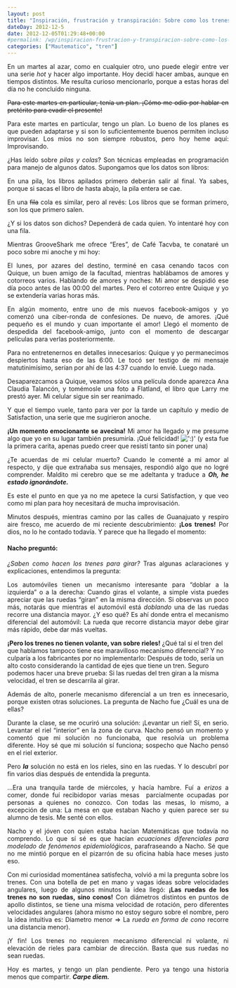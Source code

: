 ```yaml
---
layout: post
title: "Inspiración, frustración y transpiración: Sobre como los trenes cambian de dirección"
dateDay: 2012-12-5
date: 2012-12-05T01:29:48+00:00
#permalink: /wp/inspiracion-frustracion-y-transpiracion-sobre-como-los-trenes-cambian-de-direccion.html
categories: ["Mautematico", "tren"]
---
```


<p style="text-align: justify;">En un martes al azar, como en cualquier otro, uno puede elegir entre ver una serie <em>hot</em> y hacer algo importante. Hoy decidí hacer ambas, aunque en tiempos distintos. Me resulta curioso mencionarlo, porque a estas horas del día no he concluído ninguna.</p>
<p><del></p>
<p style="text-align: justify;"><del>Para este martes en particular, tenía un plan. ¡Cómo me odio por hablar en pretérito para evadir el presente!</del></p>
<p></del></p>
<p style="text-align: justify;">Para este martes en particular, tengo un plan. Lo bueno de los planes es que pueden adaptarse y si son lo suficientemente buenos permiten incluso improvisar. Los míos no son siempre robustos, pero hoy heme aquí: Improvisando.</p>
<p style="text-align: justify;">¿Has leído sobre <em>pilas y colas</em>? Son técnicas empleadas en programación para manejo de algunos datos. Supongamos que los datos son libros:</p>
<p style="text-align: justify;">En una pila, los libros apilados primero deberán salir al final. Ya sabes, porque si sacas el libro de hasta abajo, la pila entera se cae.</p>
<p style="text-align: justify;">En una <del>fila</del> cola es similar, pero al revés: Los libros que se forman primero, son los que primero salen.</p>
<p style="text-align: justify;">¿Y si los datos son dichos? Dependerá de cada quien. Yo intentaré hoy con una fila.</p>
<p style="text-align: justify;">Mientras GrooveShark me ofrece &#8220;Eres&#8221;, de Café Tacvba, te conataré un poco sobre mi anoche y mi hoy:</p>
<p style="text-align: justify;">El lunes, por azares del destino, terminé en casa cenando tacos con Quique, un buen amigo de la facultad, mientras hablábamos de amores y cotorreos varios. Hablando de amores y noches: Mi amor se despidió ese día poco antes de las 00:00 del martes. Pero el cotorreo entre Quique y yo se extendería varias horas más.</p>
<p style="text-align: justify;">En algún momento, entre uno de mis nuevos facebook-amigos y yo comenzó una ciber-ronda de confesiones. De nuevo, de amores. ¡Qué pequeño es el mundo y cuan importante el amor! Llegó el momento de despedida del facebook-amigo, junto con el momento de descargar películas para verlas posteriormente.</p>
<p style="text-align: justify;">Para no entretenernos en detalles innecesarios: Quique y yo permanecimos despiertos hasta eso de las 6:00. Le tocó ser testigo de mi mensaje matutinimísimo, serían por ahí de las 4:37 cuando lo envié. Luego nada.</p>
<p style="text-align: justify;">Desaparezcamos a Quique, veamos sólos una película donde aparezca Ana Claudia Talancón, y tomémosle una foto a Flatland, el libro que Larry me prestó ayer. Mi celular sigue sin ser reanimado.</p>
<p style="text-align: justify;">Y que el tiempo vuele, tanto para ver por la tarde un capítulo y medio de Satisfaction, una serie que me sugirieron anoche.</p>
<p style="text-align: justify;"><strong>¡Un momento emocionante se avecina!</strong> Mi amor ha llegado y me presume algo que yo en su lugar también presumiría. ¡Qué felicidad! <img src=&#39;http://blog.mautematico.com/wp-includes/images/smilies/icon_smile.gif&#39; alt=&#39;:)&#39; class=&#39;wp-smiley&#39; /> (y esta fue la primera carita, apenas puedo creer que resistí tanto sin poner una)</p>
<p style="text-align: justify;">¿Te acuerdas de mi celular muerto? Cuando le comenté a mi amor al respecto, y dije que extrañaba sus mensajes, respondió algo que no logré comprender. Maldito mi cerebro que se me adeltanta y traduce a <strong><em>Oh, he estado ignorándote.</em></strong></p>
<p style="text-align: justify;"><strong></strong>Es este el punto en que ya no me apetece la cursi Satisfaction, y que veo como mi plan para hoy necesitará de mucha improvisación.</p>
<p style="text-align: justify;">Minutos después, mientras camino por las calles de Guanajuato y respiro aire fresco, me acuerdo de mi reciente descubrimiento: <strong>¡Los trenes!</strong> Por dios, no lo he contado todavía. Y parece que ha llegado el momento:</p>
<h4 style="text-align: justify;"><strong>Nacho preguntó:</strong></h4>
<p style="text-align: justify;"><em>¿Saben como hacen los trenes para girar?</em> Tras algunas aclaraciones y explicaciones, entendimos la pregunta:</p>
<p style="text-align: justify;">Los automóviles tienen un mecanísmo interesante para &#8220;doblar a la izquierda&#8221; o a la derecha: Cuando giras el volante, a simple vista puedes apreciar que las ruedas &#8220;giran&#8221; en la misma dirección. Si observas un poco más, notarás que mientras el automóvil está <em>doblando</em> una de las ruedas recorre una distancia mayor. ¿Y eso qué? Es ahí donde entra el mecanismo diferencial del automóvil: La rueda que recorre distancia mayor debe girar más rápido, debe dar más vueltas.</p>
<p><strong>¡Pero los trenes no tienen volante, van sobre rieles!</strong> ¿Qué tal si el tren del que hablamos tampoco tiene ese maravilloso mecanísmo diferencial? Y no culparía a los fabricantes por no implementarlo: Después de todo, sería un alto costo considerando la cantidad de ejes que tiene un tren. Seguro podemos hacer una breve prueba: Si las ruedas del tren giran a la misma velocidad, el tren se descarrila al girar.</p>
<p style="text-align: justify;">Además de alto, ponerle mecanismo diferencial a un tren es innecesario, porque existen otras soluciones. La pregunta de Nacho fue ¿Cuál es una de ellas?</p>
<p style="text-align: justify;">Durante la clase, se me ocuriró una solución: ¡Levantar un riel! Sí, en serio. Levantar el riel &#8220;interior&#8221; en la zona de curva. Nacho pensó un momento y comentó que mi solución no funcionaba, que resolvía un problema diferente. Hoy sé que mi solución sí funciona; sospecho que Nacho pensó en el riel exterior.</p>
<p style="text-align: justify;">Pero <strong><em>la</em></strong><em> </em>solución no está en los rieles, sino en las ruedas. Y lo descubrí por fin varios dias después de entendida la pregunta.</p>
<p style="text-align: justify;">&#8230;Era una tranquila tarde de miércoles, y hacía hambre. Fuí a <em>erizos</em> a comer, donde fuí recibidopor varias mesas  parcialmente ocupadas por personas a quienes no conozco. Con todas las mesas, lo mismo, a excepción de una: La mesa en que estaban Nacho y quien parece ser su alumno de tesis. Me senté con ellos.</p>
<p style="text-align: justify;">Nacho y el jóven con quien estaba hacían Matemáticas que todavía no comprendo. Lo que sí sé es que hacían <em>ecuaciones diferenciales para modelado de fenómenos epidemiolóǵicos</em>, parafraseando a Nacho. Sé que no me mintió porque en el pizarrón de su oficina había hace meses justo eso.</p>
<p style="text-align: justify;">Con mi curiosidad momentánea satisfecha, volvió a mi la pregunta sobre los trenes. Con una botella de pet en mano y vagas ideas sobre velocidades angulares, luego de algunos minutos la idea llegó: <strong>¡Las ruedas de los trenes no son ruedas, sino conos!</strong> Con diámetros distintos en puntos de apollo distintos, se tiene una misma velocidad de rotación, pero diferentes velocidades angulares (ahora mismo no estoy seguro sobre el nombre, pero la idea intuitiva es: Diametro menor =&gt; La <em>rueda en forma de cono</em> recorre una distancia menor).</p>
<p style="text-align: justify;">¡Y fin! Los trenes no requieren mecanismo diferencial ni volante, ni elevación de rieles para cambiar de dirección. Basta que sus ruedas no sean ruedas.</p>
<p style="text-align: justify;">Hoy es martes, y tengo un plan pendiente. Pero ya tengo una historia menos que compartir. <em><strong>Carpe diem.</strong></em></p>
